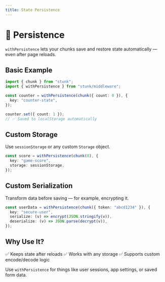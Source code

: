 ```yaml
---
title: State Persistence
---
```


# 💾 Persistence

`withPersistence` lets your chunks save and restore state automatically — even after page reloads.

## Basic Example

```ts
import { chunk } from "stunk";
import { withPersistence } from "stunk/middleware";

const counter = withPersistence(chunk({ count: 0 }), {
  key: "counter-state",
});

counter.set({ count: 1 });
// ✅ Saved to localStorage automatically
````

## Custom Storage

Use `sessionStorage` or any custom `Storage` object.

```ts
const score = withPersistence(chunk(0), {
  key: "game-score",
  storage: sessionStorage,
});
```

## Custom Serialization

Transform data before saving — for example, encrypting it.

```ts
const userData = withPersistence(chunk({ token: "abcd1234" }), {
  key: "secure-user",
  serialize: (v) => encrypt(JSON.stringify(v)),
  deserialize: (v) => JSON.parse(decrypt(v)),
});
```

## Why Use It?

✅ Keeps state after reloads
✅ Works with any storage
✅ Supports custom encode/decode logic

Use `withPersistence` for things like user sessions, app settings, or saved form data.
